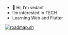 - 👋 Hi, I’m vedant
-  I’m interested in TECH 
-  Learning Web and Flutter

[![roadmap.sh](https://api.roadmap.sh/v1-badge/tall/644eab66e2725773749b1d04?variant=dark&roadmaps=flutter%2Cjavascript%2Cfull-stack%2Ccpp)](https://roadmap.sh)
<!---
ghOst-vedant/ghOst-vedant is a ✨ special ✨ repository because its `README.md` (this file) appears on your GitHub profile.
You can click the Preview link to take a look at your changes.
--->
